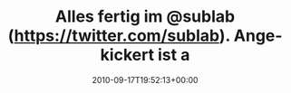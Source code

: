 ---
retweeted: false
source: <a href="http://twitter.com/download/android" rel="nofollow">Twitter for Android</a>
entities:
  hashtags:
  - text: germanyrb
    indices:
    - '51'
    - '61'
  symbols: []
  user_mentions:
  - name: sublab // Leipzig
    screen_name: sublab
    indices:
    - '16'
    - '23'
    id_str: '43881998'
    id: '43881998'
  urls: []
display_text_range:
- '0'
- '100'
favorite_count: '0'
id_str: '24787245859'
truncated: false
retweet_count: '2'
id: '24787245859'
created_at: Fri Sep 17 19:52:13 +0000 2010
favorited: false
full_text: 'Alles fertig im [@sublab](https://twitter.com/sublab). Angekickert ist
  auch. Die #germanyrb kann kommen: http://twitpic.com/2pcvq8'
lang: de
tags:
- germanyrb
- pesos/twitter
date: '2010-09-17T19:52:13+00:00'
src: https://twitter.com/bascht/status/24787245859
original_url: https://twitter.com/bascht/status/24787245859
type: twitter_tweet
text: 'Alles fertig im [@sublab](https://twitter.com/sublab). Angekickert ist auch.
  Die #germanyrb kann kommen: http://twitpic.com/2pcvq8'
title: Alles fertig im @sublab (https://twitter.com/sublab). Angekickert ist a

---